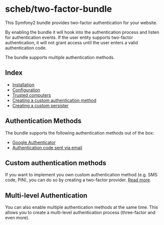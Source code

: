 scheb/two-factor-bundle
=======================

This Symfony2 bundle provides two-factor authentication for your website.

By enabling the bundle it will hook into the authentication process and listen for authentication events. If the user entity supports two-factor authentication, it will not grant access until the user enters a valid authentication code.

The bundle supports multiple authentication methods.

## Index ##

  - [Installation](installation.md)
  - [Configuration](configuration.md)
  - [Trusted computers](trusted_computer.md)
  - [Creating a custom authentication method](custom.md)
  - [Creating a custom persister](persister.md)

## Authentication Methods ##

The bundle supports the following authentication methods out of the box:

  - [Google Authenticator](google.md)
  - [Authentication code sent via email](email.md)

## Custom authentication methods ##

If you want to implement you own custom authentication method (e.g. SMS code, PIN), you can do so by creating a two-factor provider. [Read more](custom.md).

## Multi-level Authentication ##

You can also enable multiple authentication methods at the same time. This allows you to create a multi-level authentication process (three-factor and even more).
